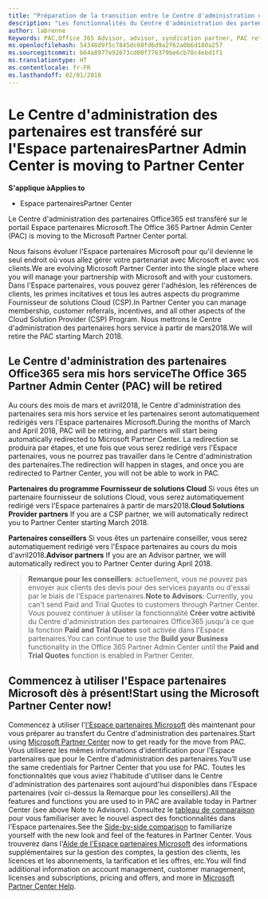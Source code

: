 ```yaml
---
title: "Préparation de la transition entre le Centre d'administration des partenaires et l'Espace partenaires | Espace partenaires"
description: "Les fonctionnalités du Centre d'administration des partenaires Office365 sont transférées sur l'Espace partenaires."
author: labrenne
Keywords: PAC,Office 365 Advisor, advisor, syndication partner, PAC retire, PAC retiring
ms.openlocfilehash: 54348d9f5c7845dc60fd6d9a2f62a0b6d180a257
ms.sourcegitcommit: b64a8977e92673cd00f776379be6cb78c4ebd1f1
ms.translationtype: HT
ms.contentlocale: fr-FR
ms.lasthandoff: 02/01/2018
---
```

# <a name="partner-admin-center-is-moving-to-partner-center"></a><span data-ttu-id="523d9-103">Le Centre d'administration des partenaires est transféré sur l'Espace partenaires</span><span class="sxs-lookup"><span data-stu-id="523d9-103">Partner Admin Center is moving to Partner Center</span></span>

**<span data-ttu-id="523d9-104">S'applique à</span><span class="sxs-lookup"><span data-stu-id="523d9-104">Applies to</span></span>**

-  <span data-ttu-id="523d9-105">Espace partenaires</span><span class="sxs-lookup"><span data-stu-id="523d9-105">Partner Center</span></span>

<span data-ttu-id="523d9-106">Le Centre d'administration des partenaires Office365 est transféré sur le portail Espace partenaires Microsoft.</span><span class="sxs-lookup"><span data-stu-id="523d9-106">The Office 365 Partner Admin Center (PAC) is moving to the Microsoft Partner Center portal.</span></span>

<span data-ttu-id="523d9-107">Nous faisons évoluer l'Espace partenaires Microsoft pour qu'il devienne le seul endroit où vous allez gérer votre partenariat avec Microsoft et avec vos clients.</span><span class="sxs-lookup"><span data-stu-id="523d9-107">We are evolving Microsoft Partner Center into the single place where you will manage your partnership with Microsoft and with your customers.</span></span> <span data-ttu-id="523d9-108">Dans l'Espace partenaires, vous pouvez gérer l'adhésion, les références de clients, les primes incitatives et tous les autres aspects du programme Fournisseur de solutions Cloud (CSP).</span><span class="sxs-lookup"><span data-stu-id="523d9-108">In Partner Center you can manage membership, customer referrals, incentives, and all other aspects of the Cloud Solution Provider (CSP) Program.</span></span> <span data-ttu-id="523d9-109">Nous mettrons le Centre d'administration des partenaires hors service à partir de mars2018.</span><span class="sxs-lookup"><span data-stu-id="523d9-109">We will retire the PAC starting March 2018.</span></span>

## <a name="the-office-365-partner-admin-center-pac-will-be-retired"></a><span data-ttu-id="523d9-110">Le Centre d'administration des partenaires Office365 sera mis hors service</span><span class="sxs-lookup"><span data-stu-id="523d9-110">The Office 365 Partner Admin Center (PAC) will be retired</span></span>

<span data-ttu-id="523d9-111">Au cours des mois de mars et avril2018, le Centre d'administration des partenaires sera mis hors service et les partenaires seront automatiquement redirigés vers l'Espace partenaires Microsoft.</span><span class="sxs-lookup"><span data-stu-id="523d9-111">During the months of March and April 2018, PAC will be retiring, and partners will start being automatically redirected to Microsoft Partner Center.</span></span> <span data-ttu-id="523d9-112">La redirection se produira par étapes, et une fois que vous serez redirigé vers l'Espace partenaires, vous ne pourrez pas travailler dans le Centre d'administration des partenaires.</span><span class="sxs-lookup"><span data-stu-id="523d9-112">The redirection will happen in stages, and once you are redirected to Partner Center, you will not be able to work in PAC.</span></span> 

<span data-ttu-id="523d9-113">**Partenaires du programme Fournisseur de solutions Cloud** Si vous êtes un partenaire fournisseur de solutions Cloud, vous serez automatiquement redirigé vers l'Espace partenaires à partir de mars2018.</span><span class="sxs-lookup"><span data-stu-id="523d9-113">**Cloud Solutions Provider partners** If you are a CSP partner, we will automatically redirect you to Partner Center starting March 2018.</span></span> 

<span data-ttu-id="523d9-114">**Partenaires conseillers** Si vous êtes un partenaire conseiller, vous serez automatiquement redirigé vers l'Espace partenaires au cours du mois d'avril2018.</span><span class="sxs-lookup"><span data-stu-id="523d9-114">**Advisor partners** If you are an Advisor partner, we will automatically redirect you to Partner Center during April 2018.</span></span>

><span data-ttu-id="523d9-115">**Remarque pour les conseillers**: actuellement, vous ne pouvez pas envoyer aux clients des devis pour des services payants ou d'essai par le biais de l'Espace partenaires.</span><span class="sxs-lookup"><span data-stu-id="523d9-115">**Note to Advisors**:  Currently, you can’t send Paid and Trial Quotes to customers through Partner Center.</span></span>  <span data-ttu-id="523d9-116">Vous pouvez continuer à utiliser la fonctionnalité **Créer votre activité** du Centre d'administration des partenaires Office365 jusqu'à ce que la fonction **Paid and Trial Quotes** soit activée dans l'Espace partenaires.</span><span class="sxs-lookup"><span data-stu-id="523d9-116">You can continue to use the **Build your Business** functionality in the Office 365 Partner Admin Center until the **Paid and Trial Quotes** function is enabled in Partner Center.</span></span>

## <a name="start-using-the-microsoft-partner-center-now"></a><span data-ttu-id="523d9-117">Commencez à utiliser l'Espace partenaires Microsoft dès à présent!</span><span class="sxs-lookup"><span data-stu-id="523d9-117">Start using the Microsoft Partner Center now!</span></span>

<span data-ttu-id="523d9-118">Commencez à utiliser l'[l'Espace partenaires Microsoft](https://partnercenter.microsoft.com/) dès maintenant pour vous préparer au transfert du Centre d'administration des partenaires.</span><span class="sxs-lookup"><span data-stu-id="523d9-118">Start using [Microsoft Partner Center](https://partnercenter.microsoft.com/)  now to get ready for the move from PAC.</span></span>  <span data-ttu-id="523d9-119">Vous utiliserez les mêmes informations d'identification pour l'Espace partenaires que pour le Centre d'administration des partenaires.</span><span class="sxs-lookup"><span data-stu-id="523d9-119">You’ll use the same credentials for Partner Center that you use for PAC.</span></span> <span data-ttu-id="523d9-120">Toutes les fonctionnalités que vous aviez l'habitude d'utiliser dans le Centre d'administration des partenaires sont aujourd'hui disponibles dans l'Espace partenaires (voir ci-dessus la Remarque pour les conseillers).</span><span class="sxs-lookup"><span data-stu-id="523d9-120">All the features and functions you are used to in PAC are available today in Partner Center (see above Note to Advisors).</span></span> <span data-ttu-id="523d9-121">Consultez le [tableau de comparaison](moving-from-pac-to-pc.md) pour vous familiariser avec le nouvel aspect des fonctionnalités dans l'Espace partenaires.</span><span class="sxs-lookup"><span data-stu-id="523d9-121">See the [Side-by-side comparison](moving-from-pac-to-pc.md)  to familiarize yourself with the new look and feel of the features in Partner Center.</span></span>  <span data-ttu-id="523d9-122">Vous trouverez dans l'[Aide de l'Espace partenaires Microsoft](https://partnercenter.microsoft.com/partner/help) des informations supplémentaires sur la gestion des comptes, la gestion des clients, les licences et les abonnements, la tarification et les offres, etc.</span><span class="sxs-lookup"><span data-stu-id="523d9-122">You will find additional information on account management, customer management, licenses and subscriptions, pricing and offers, and more in [Microsoft Partner Center Help](https://partnercenter.microsoft.com/partner/help).</span></span>

 